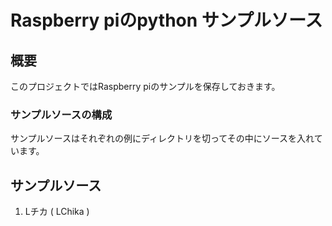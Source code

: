 # Raspberry piのpython サンプルソース

## 概要

このプロジェクトではRaspberry piのサンプルを保存しておきます。

### サンプルソースの構成

サンプルソースはそれぞれの例にディレクトリを切ってその中にソースを入れています。

## サンプルソース

1. Lチカ ( LChika )
